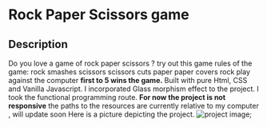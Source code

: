 # Rock Paper Scissors game
## Description
  Do you love a game of rock paper scissors ? try out this game
  rules of the game:
  rock smashes scissors
  scissors cuts  paper
  paper covers rock
  play against the computer
  **first to  5 wins the game.**
  Built with pure Html, CSS and Vanilla Javascript.
  I incorporated Glass morphism effect to the project.
  I took the functional programming route.
  **For now the project is not responsive**
  the paths to the resources are currently relative to my computer , will update soon
  Here is a picture depicting  the project.
  ![project image](/assets/images/projectImage.png);
